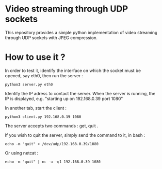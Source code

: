 # Video streaming through UDP sockets

This repository provides a simple python implementation of video streaming through UDP sockets with JPEG compression.

# How to use it ?

In order to test it, identify the interface on which the socket must be opened, say eth0, then run the server :

    python3 server.py eth0

Identify the IP adress to contact the server. When the server is running, the IP is displayed, e.g. 
"starting up on 192.168.0.39 port 1080"

In another tab, start the client :

    python3 client.py 192.168.0.39 1080

The server accepts two commands : get, quit .

If you wish to quit the server, simply send the command to it, in bash :

    echo -n "quit" > /dev/udp/192.168.0.39/1080

Or using netcat :

    echo -n "quit" | nc -u -q1 192.168.0.39 1080
